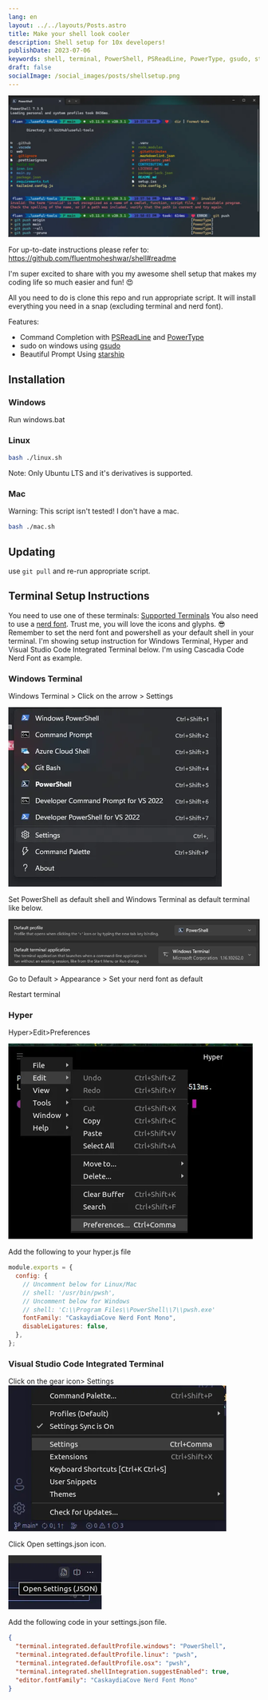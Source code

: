 ```yaml
---
lang: en
layout: ../../layouts/Posts.astro
title: Make your shell look cooler
description: Shell setup for 10x developers!
publishDate: 2023-07-06
keywords: shell, terminal, PowerShell, PSReadLine, PowerType, gsudo, starship, nerd font, Windows Terminal, Hyper, Visual Studio Code, shell setup, prompt engine
draft: false
socialImage: /social_images/posts/shellsetup.png
---
```


![My shell setup](../../assets/images/posts/shellsetup/banner.webp)

For up-to-date instructions please refer to: <https://github.com/fluentmoheshwar/shell#readme>

I'm super excited to share with you my awesome shell setup that makes my coding life so much easier and fun! 😍

All you need to do is clone this repo and run appropriate script. It will install everything you need in a snap (excluding terminal and nerd font).

Features:

- Command Completion with [PSReadLine](https://github.com/PowerShell/PSReadLine) and [PowerType](https://github.com/AnderssonPeter/PowerType)
- sudo on windows using [gsudo](https://github.com/gerardog/gsudo)
- Beautiful Prompt Using [starship](https://starship.rs)

## Installation

### Windows

Run windows.bat

### Linux

```bash
bash ./linux.sh
```

Note: Only Ubuntu LTS and it's derivatives is supported.

### Mac

Warning: This script isn't tested! I don't have a mac.

```bash
bash ./mac.sh
```

## Updating

use `git pull` and re-run appropriate script.

## Terminal Setup Instructions

You need to use one of these terminals: [Supported Terminals](https://github.com/tonsky/FiraCode#terminal-compatibility-list) You also need to use a [nerd font](https://www.nerdfonts.com/font-downloads). Trust me, you will love the icons and glyphs. 😎 Remember to set the nerd font and powershell as your default shell in your terminal. I'm showing setup instruction for Windows Terminal, Hyper and Visual Studio Code Integrated Terminal below.
I'm using Cascadia Code Nerd Font as example.

### Windows Terminal

Windows Terminal > Click on the arrow > Settings

![Settings in Windows Terminal](../../assets/images/posts/shellsetup/wintermstepone.webp)

Set PowerShell as default shell and Windows Terminal as default terminal like below.

![PowerShell and Windows Terminal default](../../assets/images/posts/shellsetup/wintimesteptwo.webp)

Go to Default > Appearance > Set your nerd font as default

Restart terminal

### Hyper

Hyper>Edit>Preferences

![Settings in Hyper](../../assets/images/posts/shellsetup/hyperstepone.webp)

Add the following to your hyper.js file

```javascript
module.exports = {
  config: {
    // Uncomment below for Linux/Mac
    // shell: '/usr/bin/pwsh',
    // Uncomment below for Windows
    // shell: 'C:\\Program Files\\PowerShell\\7\\pwsh.exe'
    fontFamily: "CaskaydiaCove Nerd Font Mono",
    disableLigatures: false,
  },
};
```

### Visual Studio Code Integrated Terminal

Click on the gear icon> Settings
![Settings in Vscode](../../assets/images/posts/shellsetup/vscodestepone.webp)

Click Open settings.json icon.

![settings.json in vscode](../../assets/images/posts/shellsetup/vscodesteptwo.webp)

Add the following code in your settings.json file.

```json
{
  "terminal.integrated.defaultProfile.windows": "PowerShell",
  "terminal.integrated.defaultProfile.linux": "pwsh",
  "terminal.integrated.defaultProfile.osx": "pwsh",
  "terminal.integrated.shellIntegration.suggestEnabled": true,
  "editor.fontFamily": "CaskaydiaCove Nerd Font Mono"
}
```
